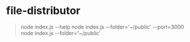 # file-distributor

>node index.js --help
>node index.js --folder='~/public' --port=3000
>node index.js --folder='~/public'
